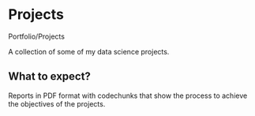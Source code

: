 # Projects
Portfolio/Projects

A collection of some of my data science projects.

## What to expect?

Reports in PDF format with codechunks that show the process to achieve the objectives of the projects.
